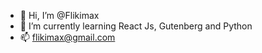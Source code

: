 - 👋 Hi, I’m @Flikimax
- 🌱 I’m currently learning React Js, Gutenberg and Python
- 📫 flikimax@gmail.com
